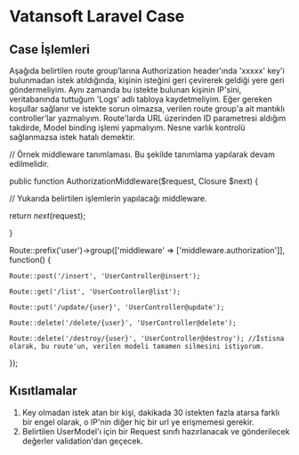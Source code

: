 # Vatansoft Laravel Case

## Case İşlemleri

Aşağıda belirtilen route group’larına Authorization header'ında 'xxxxx' key'i
bulunmadan istek atıldığında,
kişinin isteğini geri çevirerek geldiği yere geri göndermeliyim.
Aynı zamanda bu istekte bulunan kişinin IP'sini, veritabanında tuttuğum 'Logs' adlı
tabloya kaydetmeliyim.
Eğer gereken koşullar sağlanır ve istekte sorun olmazsa, verilen route group'a ait
mantıklı controller’lar yazmalıyım.
Route'larda URL üzerinden ID parametresi aldığım takdirde, Model binding işlemi
yapmalıyım. Nesne varlık kontrolü sağlanmazsa istek hatalı demektir.

// Örnek middleware tanımlaması. Bu şekilde tanımlama yapılarak devam
edilmelidir.

public function AuthorizationMiddleware($request, Closure $next) {

// Yukarıda belirtilen işlemlerin yapılacağı middleware.

return $next($request);

}

Route::prefix('user')->group(['middleware' => ['middleware.authorization']], function() {

    Route::post('/insert', 'UserController@insert');
    
    Route::get('/list', 'UserController@list');
    
    Route::put('/update/{user}', 'UserController@update');
    
    Route::delete('/delete/{user}', 'UserController@delete');
    
    Route::delete('/destroy/{user}', 'UserController@destroy'); //İstisna olarak, bu route'un, verilen modeli tamamen silmesini istiyorum.

});

## Kısıtlamalar

1. Key olmadan istek atan bir kişi, dakikada 30 istekten fazla atarsa farklı bir engel
olarak, o IP'nin diğer hiç bir url ye erişmemesi gerekir.
2. Belirtilen UserModel'ı için bir Request sınıfı hazırlanacak ve gönderilecek
değerler validation'dan geçecek.
